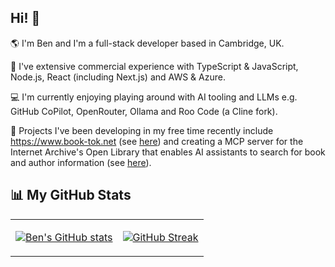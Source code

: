 ## Hi! 👋

:earth_americas: I'm Ben and I'm a full-stack developer based in Cambridge, UK.

:briefcase: I've extensive commercial experience with TypeScript & JavaScript, Node.js, React (including Next.js) and AWS & Azure.

:computer: I'm currently enjoying playing around with AI tooling and LLMs e.g. GitHub CoPilot, OpenRouter, Ollama and Roo Code (a Cline fork).

🛝 Projects I've been developing in my free time recently include https://www.book-tok.net (see [here](https://github.com/8enSmith/book-tok)) and creating a MCP server for the Internet Archive's Open Library that enables AI assistants to search for book and author information (see [here](https://github.com/8enSmith/mcp-open-library)).

## 📊 My GitHub Stats

<table>
<tr>
<td>

[![Ben's GitHub stats](https://github-readme-stats.vercel.app/api?username=8enSmith&count_private=true&show_icons=true&theme=tokyonight)](https://github.com/anuraghazra/github-readme-stats)

</td>
<td>

[![GitHub Streak](https://github-readme-streak-stats-pied-xi.vercel.app?user=8enSmith&theme=tokyonight&date_format=j%20M%5B%20Y%5D)](https://git.io/streak-stats)

</td>
</tr>

</table>

<!--
**8enSmith/8enSmith** is a ✨ _special_ ✨ repository because its `README.md` (this file) appears on your GitHub profile.

Here are some ideas to get you started:

- 🔭 I’m currently working on ...
- 🌱 I’m currently learning ...
- 👯 I’m looking to collaborate on ...
- 🤔 I’m looking for help with ...
- 💬 Ask me about ...
- 📫 How to reach me: ...
- 😄 Pronouns: ...
- ⚡ Fun fact: ...
-->
